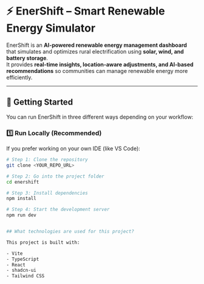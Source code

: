 # ⚡ EnerShift – Smart Renewable Energy Simulator  

EnerShift is an **AI-powered renewable energy management dashboard** that simulates and optimizes rural electrification using **solar, wind, and battery storage**.  
It provides **real-time insights, location-aware adjustments, and AI-based recommendations** so communities can manage renewable energy more efficiently.  

---

## 🚀 Getting Started  

You can run EnerShift in three different ways depending on your workflow:  

### 1️⃣ Run Locally (Recommended)  
If you prefer working on your own IDE (like VS Code):  

```sh
# Step 1: Clone the repository
git clone <YOUR_REPO_URL>

# Step 2: Go into the project folder
cd enershift

# Step 3: Install dependencies
npm install

# Step 4: Start the development server
npm run dev


## What technologies are used for this project?

This project is built with:

- Vite
- TypeScript
- React
- shadcn-ui
- Tailwind CSS


